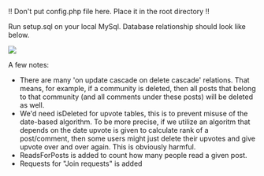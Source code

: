 !! Don't put config.php file here. Place it in the root directory !!


Run setup.sql on your local MySql. Database relationship should look like below.

![](http://i.imgur.com/jARN9vD.png)

A few notes:

 * There are many 'on update cascade on delete cascade' relations. That means, for example, if a community is deleted, then all posts that belong to that community (and all comments under these posts) will be deleted as well.
 * We'd need isDeleted for upvote tables, this is to prevent misuse of the date-based algorithm. To be more precise, if we utilize an algoritm that depends on the date upvote is given to calculate rank of a post/comment, then some users might just delete their upvotes and give upvote over and over again. This is obviously harmful.
 * ReadsForPosts is added to count how many people read a given post.
 * Requests for "Join requests" is added